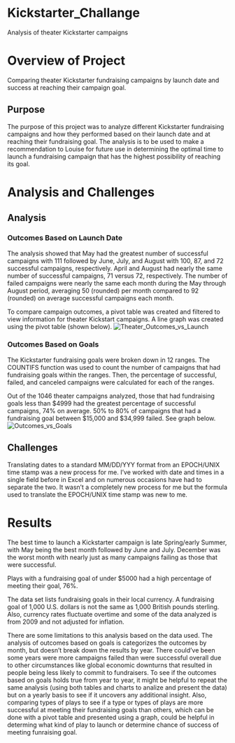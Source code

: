 # Kickstarter_Challange
Analysis of theater Kickstarter campaigns

# Overview of Project
Comparing theater Kickstarter fundraising campaigns by launch date and success at reaching their campaign goal.

## Purpose
The purpose of this project was to analyze different Kickstarter fundraising campaigns and how they performed based on their launch date and at reaching their fundraising goal. The analysis is to be used to make a recommendation to Louise for future use in determining the optimal time to launch a fundraising campaign that has the highest possibility of reaching its goal.

# Analysis and Challenges

## Analysis

### Outcomes Based on Launch Date
The analysis showed that May had the greatest number of successful campaigns with 111 followed by June, July, and August with 100, 87, and 72 successful campaigns, respectively. April and August had nearly the same number of successful campaigns, 71 versus 72, respectively. The number of failed campaigns were nearly the same each month during the May through August period, averaging 50 (rounded) per month compared to 92 (rounded) on average successful campaigns each month.

To compare campaign outcomes, a pivot table was created and filtered to view information for theater Kickstart campaigns. A line graph was created using the pivot table (shown below).
![Theater_Outcomes_vs_Launch](https://user-images.githubusercontent.com/101379969/161399565-090e9aaa-f1c3-4783-8156-630f3abef559.png)

### Outcomes Based on Goals
The Kickstarter fundraising goals were broken down in 12 ranges. The COUNTIFS function was used to count the number of campaigns that had fundraising goals within the ranges. Then, the percentage of successful, failed, and canceled campaigns were calculated for each of the ranges.

Out of the 1046 theater campaigns analyzed, those that had fundraising goals less than $4999 had the greatest percentage of successful campaigns, 74% on average.  50% to 80% of campaigns that had a fundraising goal between $15,000 and $34,999 failed. See graph below.
![Outcomes_vs_Goals](https://user-images.githubusercontent.com/101379969/161399726-f8cdf24a-e0b9-4fe8-b1f0-bff3ecc21a10.png)


## Challenges
Translating dates to a standard MM/DD/YYY format from an EPOCH/UNIX time stamp was a new process for me. I’ve worked with date and times in a single field before in Excel and on numerous occasions have had to separate the two. It wasn’t a completely new process for me but the formula used to translate the EPOCH/UNIX time stamp was new to me. 

# Results
The best time to launch a Kickstarter campaign is late Spring/early Summer, with May being the best month followed by June and July. December was the worst month with nearly just as many campaigns failing as those that were successful. 

Plays with a fundraising goal of under $5000 had a high percentage of meeting their goal, 76%. 

The data set lists fundraising goals in their local currency. A fundraising goal of 1,000 U.S. dollars is not the same as 1,000 British pounds sterling. Also, currency rates fluctuate overtime and some of the data analyzed is from 2009 and not adjusted for inflation.

There are some limitations to this analysis based on the data used. The analysis of outcomes based on goals is categorizes the outcomes by month, but doesn’t break down the results by year. There could’ve been some years were more campaigns failed than were successful overall due to other circumstances like global economic downturns that resulted in people being less likely to commit to fundraisers. To see if the outcomes based on goals holds true from year to year, it might be helpful to repeat the same analysis (using both tables and charts to analize and present the data) but on a yearly basis to see if it uncovers any additional insight. Also, comparing types of plays to see if a type or types of plays are more successful at meeting their fundraising goals than others, which can be done with a pivot table and presented using a graph, could be helpful in determing what kind of play to launch or determine chance of success of meeting funraising goal.
